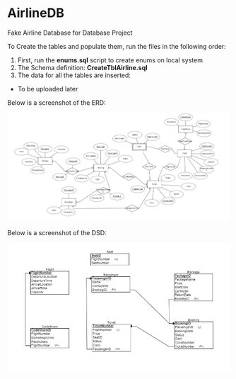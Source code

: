 # AirlineDB
Fake Airline Database for Database Project 

To Create the tables and populate them, run the files in the following order:

1. First, run the **enums.sql** script to create enums on local system
2. The Schema definition: **CreateTblAirline.sql**
3. The data for all the tables are inserted: 
  * To be uploaded later
  
Below is a screenshot of the ERD:

![AltText](ERD.jpg)


Below is a screenshot of the DSD:

![AltText](DSD.jpg)
